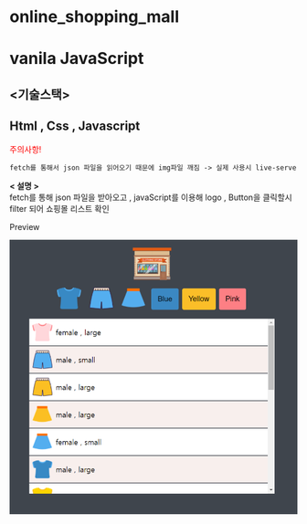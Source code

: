# online_shopping_mall

# vanila JavaScript

## <기술스택>

## Html , Css , Javascript

<font color="red">주의사항!</font>
```diff
fetch를 통해서 json 파일을 읽어오기 때문에 img파일 깨짐 -> 실제 사용시 live-server로 해결가능합니다.
```

<b>< 설명 ></b> <br/>
fetch를 통해 json 파일을 받아오고 , javaScript를 이용해 logo , Button을 클릭할시 filter 되어 쇼핑몰 리스트 확인

Preview

![](img/shopping_mall.PNG)


